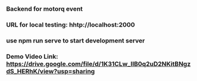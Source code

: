 ### Backend for motorq event

### URL for local testing: hhtp://localhost:2000

### use npm run serve to start development server

### Demo Video Link: https://drive.google.com/file/d/1K31CLw_lIB0q2uD2NKitBNgzdS_HERhK/view?usp=sharing
